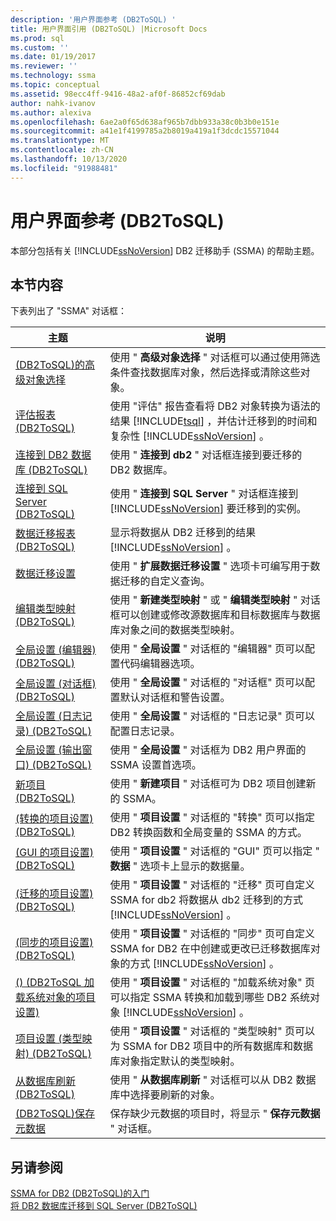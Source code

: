 ```yaml
---
description: '用户界面参考 (DB2ToSQL) '
title: 用户界面引用 (DB2ToSQL) |Microsoft Docs
ms.prod: sql
ms.custom: ''
ms.date: 01/19/2017
ms.reviewer: ''
ms.technology: ssma
ms.topic: conceptual
ms.assetid: 98ecc4ff-9416-48a2-af0f-86852cf69dab
author: nahk-ivanov
ms.author: alexiva
ms.openlocfilehash: 6ae2a0f65d638af965b7dbb933a38c0b3b0e151e
ms.sourcegitcommit: a41e1f4199785a2b8019a419a1f3dcdc15571044
ms.translationtype: MT
ms.contentlocale: zh-CN
ms.lasthandoff: 10/13/2020
ms.locfileid: "91988481"
---
```

# <a name="user-interface-reference-db2tosql"></a>用户界面参考 (DB2ToSQL) 
本部分包括有关 [!INCLUDE[ssNoVersion](../../includes/ssnoversion-md.md)] DB2 迁移助手 (SSMA) 的帮助主题。  
  
## <a name="in-this-section"></a>本节内容  
下表列出了 "SSMA" 对话框：  
  
|主题|说明|  
|-|-|  
|[&#40;DB2ToSQL&#41;的高级对象选择 ](../../ssma/db2/advanced-object-selection-db2tosql.md)|使用 " **高级对象选择** " 对话框可以通过使用筛选条件查找数据库对象，然后选择或清除这些对象。|  
|[评估报表 &#40;DB2ToSQL&#41;](../../ssma/db2/assessment-report-db2tosql.md)|使用 "评估" 报告查看将 DB2 对象转换为语法的结果 [!INCLUDE[tsql](../../includes/tsql-md.md)] ，并估计迁移到的时间和复杂性 [!INCLUDE[ssNoVersion](../../includes/ssnoversion-md.md)] 。|  
|[连接到 DB2 数据库 &#40;DB2ToSQL&#41;](../../ssma/db2/connecting-to-db2-database-db2tosql.md)|使用 " **连接到 db2** " 对话框连接到要迁移的 DB2 数据库。|  
|[连接到 SQL Server &#40;DB2ToSQL&#41;](../../ssma/db2/connect-to-sql-server-db2tosql.md)|使用 " **连接到 SQL Server** " 对话框连接到 [!INCLUDE[ssNoVersion](../../includes/ssnoversion-md.md)] 要迁移到的实例。|  
|[数据迁移报表 &#40;DB2ToSQL&#41;](../../ssma/db2/data-migration-report-db2tosql.md)|显示将数据从 DB2 迁移到的结果 [!INCLUDE[ssNoVersion](../../includes/ssnoversion-md.md)] 。|  
|[数据迁移设置](./data-migration-settings-db2tosql.md)|使用 " **扩展数据迁移设置** " 选项卡可编写用于数据迁移的自定义查询。|  
|[编辑类型映射 &#40;DB2ToSQL&#41;](../../ssma/db2/edit-type-mapping-db2tosql.md)|使用 " **新建类型映射** " 或 " **编辑类型映射** " 对话框可以创建或修改源数据库和目标数据库与数据库对象之间的数据类型映射。|  
|[全局设置 &#40;编辑器&#41; &#40;DB2ToSQL&#41;](../../ssma/db2/global-settings-editor-db2tosql.md)|使用 " **全局设置** " 对话框的 "编辑器" 页可以配置代码编辑器选项。|  
|[全局设置 &#40;对话框&#41; &#40;DB2ToSQL&#41;](../../ssma/db2/global-settings-dialogs-db2tosql.md)|使用 " **全局设置** " 对话框的 "对话框" 页可以配置默认对话框和警告设置。|  
|[全局设置 &#40;日志记录&#41; &#40;DB2ToSQL&#41;](../../ssma/db2/global-settings-logging-db2tosql.md)|使用 " **全局设置** " 对话框的 "日志记录" 页可以配置日志记录。|  
|[全局设置 &#40;输出窗口&#41; &#40;DB2ToSQL&#41;](../../ssma/db2/global-settings-output-window-db2tosql.md)|使用 " **全局设置** " 对话框为 DB2 用户界面的 SSMA 设置首选项。|  
|[新项目 &#40;DB2ToSQL&#41;](../../ssma/db2/new-project-db2tosql.md)|使用 " **新建项目** " 对话框可为 DB2 项目创建新的 SSMA。|  
|[&#40;转换的项目设置&#41; &#40;DB2ToSQL&#41;](../../ssma/db2/project-settings-conversion-db2tosql.md)|使用 " **项目设置** " 对话框的 "转换" 页可以指定 DB2 转换函数和全局变量的 SSMA 的方式。|  
|[&#40;GUI 的项目设置&#41; &#40;DB2ToSQL&#41;](../../ssma/db2/project-settings-gui-db2tosql.md)|使用 " **项目设置** " 对话框的 "GUI" 页可以指定 " **数据** " 选项卡上显示的数据量。|  
|[&#40;迁移的项目设置&#41; &#40;DB2ToSQL&#41;](../../ssma/db2/project-settings-migration-db2tosql.md)|使用 " **项目设置** " 对话框的 "迁移" 页可自定义 SSMA for db2 将数据从 db2 迁移到的方式 [!INCLUDE[ssNoVersion](../../includes/ssnoversion-md.md)] 。|  
|[&#40;同步的项目设置&#41; &#40;DB2ToSQL&#41;](../../ssma/db2/project-settings-synchronization-db2tosql.md)|使用 " **项目设置** " 对话框的 "同步" 页可自定义 SSMA for DB2 在中创建或更改已迁移数据库对象的方式 [!INCLUDE[ssNoVersion](../../includes/ssnoversion-md.md)] 。|  
|[&#40;&#41; &#40;DB2ToSQL 加载系统对象的项目设置&#41;](../../ssma/db2/project-settings-loading-system-objects-db2tosql.md)|使用 " **项目设置** " 对话框的 "加载系统对象" 页可以指定 SSMA 转换和加载到哪些 DB2 系统对象 [!INCLUDE[ssNoVersion](../../includes/ssnoversion-md.md)] 。|  
|[项目设置 &#40;类型映射&#41; &#40;DB2ToSQL&#41;](../../ssma/db2/project-settings-type-mapping-db2tosql.md)|使用 " **项目设置** " 对话框的 "类型映射" 页可以为 SSMA for DB2 项目中的所有数据库和数据库对象指定默认的类型映射。|  
|[从数据库刷新 &#40;DB2ToSQL&#41;](../../ssma/db2/refresh-from-database-db2tosql.md)|使用 " **从数据库刷新** " 对话框可以从 DB2 数据库中选择要刷新的对象。|  
|[&#40;DB2ToSQL&#41;保存元数据 ](../../ssma/db2/save-metadata-db2tosql.md)|保存缺少元数据的项目时，将显示 " **保存元数据** " 对话框。|  
  
## <a name="see-also"></a>另请参阅  
[SSMA for DB2 &#40;DB2ToSQL&#41;的入门 ](../../ssma/db2/getting-started-with-ssma-for-db2-db2tosql.md)  
[将 DB2 数据库迁移到 SQL Server &#40;DB2ToSQL&#41;](../../ssma/db2/migrating-db2-databases-to-sql-server-db2tosql.md)  
